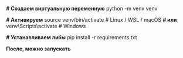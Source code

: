 **# Создаем виртуальную переменную**
python -m venv venv

**# Активируем**
source venv/bin/activate      # Linux / WSL / macOS
**# или**
venv\Scripts\activate         # Windows

**# Устанавливаем либы**
pip install -r requirements.txt

**После, можно запускать**

